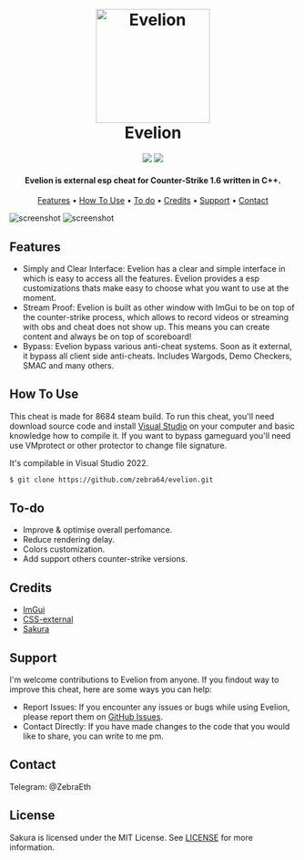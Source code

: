 <h1 align="center">
  <br>
  <a href="https://github.com/Zebra64/Evelion"><img src="https://i.imgur.com/kC8emJ4.png" alt="Evelion" width="200"></a>
  <br>
  Evelion
  <br>
</h1>

<div align="center">
  <img src="https://img.shields.io/badge/License-MIT-green">
  <img src="https://img.shields.io/badge/Language-C%2B%2B-red">
</div>

<h4 align="center">Evelion is external esp cheat for Counter-Strike 1.6 written in <b>C++</b>.</h4>

<p align="center">
  <a href="#features">Features</a> •
  <a href="#how-to-use">How To Use</a> •
  <a href="#to-do">To do</a> •
  <a href="#credits">Credits</a> •
  <a href="#support">Support</a> •
  <a href="#contact">Contact</a> 
</p>

![screenshot](https://i.imgur.com/1MTskRB.png)
![screenshot](https://i.imgur.com/ymtV3ND.png)

## Features

* Simply and Clear Interface: Evelion has a clear and simple interface in which is easy to access all the features. Evelion provides a esp customizations thats make easy to choose what you want to use at the moment.
* Stream Proof: Evelion is built as other window with ImGui to be on top of the counter-strike process, which allows to record videos or streaming with obs and cheat does not show up. This means you can create content and always be on top of scoreboard!
* Bypass: Evelion bypass various anti-cheat systems. Soon as it external, it bypass all client side anti-cheats. Includes Wargods, Demo Checkers, SMAC and many others.


## How To Use

This cheat is made for 8684 steam build.
To run this cheat, you'll need download source code and install [Visual Studio](https://visualstudio.microsoft.com/) on your computer and basic knowledge how to compile it. If you want to bypass gameguard you'll need use VMprotect or other protector to change file signature. 

It's compilable in Visual Studio 2022.

```bash
$ git clone https://github.com/zebra64/evelion.git
```

## To-do

* Improve & optimise overall perfomance.
* Reduce rendering delay.
* Colors customization.
* Add support others counter-strike versions.

## Credits

- [ImGui](https://github.com/ocornut/imgui)
- [CSS-external](https://github.com/ALittlePatate/CSS-external)
- [Sakura](https://github.com/bit-paper/sakura)

## Support

I'm welcome contributions to Evelion from anyone. If you findout way to improve this cheat, here are some ways you can help:

* Report Issues: If you encounter any issues or bugs while using Evelion, please report them on [GitHub Issues](https://github.com/Zebra64/Evelion/issues).
* Contact Directly: If you have made changes to the code that you would like to share, you can write to me pm.

## Contact

Telegram: @ZebraEth 

## License

Sakura is licensed under the MIT License. See [LICENSE](https://github.com/Zebra64/Evelion/blob/main/LICENSE) for more information.
